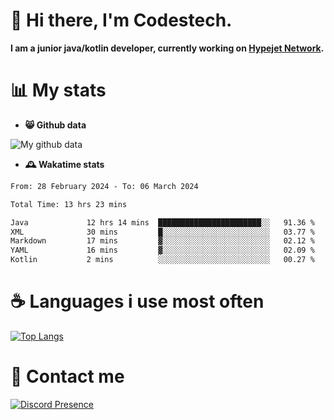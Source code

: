 # 👋 Hi there, I'm Codestech.
**I am a junior java/kotlin developer, currently working on [Hypejet Network](https://github.com/Hypejet).**

# 📊 My stats
- **😸 Github data**

![My github data](https://github-readme-stats.vercel.app/api?username=Codestech1&count_private=true&include_all_commits=true&theme=codeSTACKr)

- **🕰️ Wakatime stats**
<!--START_SECTION:waka-->

```txt
From: 28 February 2024 - To: 06 March 2024

Total Time: 13 hrs 23 mins

Java             12 hrs 14 mins  ███████████████████████░░   91.36 %
XML              30 mins         █░░░░░░░░░░░░░░░░░░░░░░░░   03.77 %
Markdown         17 mins         ▓░░░░░░░░░░░░░░░░░░░░░░░░   02.12 %
YAML             16 mins         ▓░░░░░░░░░░░░░░░░░░░░░░░░   02.09 %
Kotlin           2 mins          ░░░░░░░░░░░░░░░░░░░░░░░░░   00.27 %
```

<!--END_SECTION:waka-->

# ☕ Languages i use most often
[![Top Langs](https://github-readme-stats.vercel.app/api/top-langs/?username=Codestech1&layout=compact&langs_count=8&exclude_repo=window5000.github.io&theme=codeSTACKr)](https://github.com/anuraghazra/github-readme-stats)

# 💬 Contact me
[![Discord Presence](https://lanyard.cnrad.dev/api/650718742157852740)](https://discord.com/users/650718742157852740)
</br>
